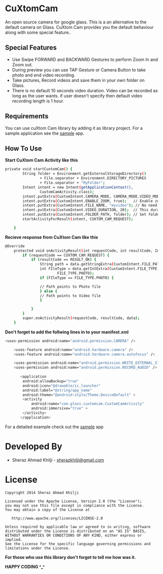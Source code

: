 CuXtomCam
=========

An open source camera for google glass. This is a an alternative to the default camera on Glass. CuXtom Cam provides you the default behaviour along with some special feature..

Special Features
--------------

* Use Swipe FORWARD and BACKWARD Gestures to perform Zoom In and Zoom out.
* During preview you can use TAP Gesture or Camera Button to take photo and end video recording.
* Take pictures, Record videos and save them in your own folder on Glass.
* There is no default 10 seconds video duration. Video can be recorded as long as the user wants. if user doesn't specify then default video recording length is 1 hour.

Requirements
--------------
You can use cuXtom Cam library by adding it as library project. For a sample application see the [sample] app.

How To Use
--------------


**Start CuXtom Cam Activity like this**
```sh
private void startCuxtomCam() {
		String folder = Environment.getExternalStorageDirectory()
				+ File.separator + Environment.DIRECTORY_PICTURES
				+ File.separator + "MyFolder";
		Intent intent = new Intent(getApplicationContext(),
				CuxtomCamActivity.class);
		intent.putExtra(CuxtomIntent.CAMERA_MODE, CAMERA_MODE.VIDEO_MODE);
		intent.putExtra(CuxtomIntent.ENABLE_ZOOM, true);   // Enable zoom Gesture
		intent.putExtra(CuxtomIntent.FILE_NAME, "myvideo"); // No need for extensions
		intent.putExtra(CuxtomIntent.VIDEO_DURATION, 20);  // This duration is in seconds. Skipping this will record video for 1 hour
		intent.putExtra(CuxtomIntent.FOLDER_PATH, folder); // Set folder to save image and video
		startActivityForResult(intent, CUXTOM_CAM_REQUEST);

	}

```


**Recieve response from CuXtom Cam like this**
```sh
@Override
	protected void onActivityResult(int requestCode, int resultCode, Intent data) {
		if (requestCode == CUXTOM_CAM_REQUEST) {
			if (resultCode == RESULT_OK) {
				String path = data.getStringExtra(CuxtomIntent.FILE_PATH);
				int FIleType = data.getIntExtra(CuxtomIntent.FILE_TYPE,
						FILE_TYPE.PHOTO);
				if (FIleType == FILE_TYPE.PHOTO) {

				// Path points to Photo file
				} else {
				// Path points to Video file
				}

			}
		}
		super.onActivityResult(requestCode, resultCode, data);
	}

```

**Don't forget to add the follwing lines in to your manifest.xml**
```sh
<uses-permission android:name="android.permission.CAMERA" />

    <uses-feature android:name="android.hardware.camera" />
    <uses-feature android:name="android.hardware.camera.autofocus" />

    <uses-permission android:name="android.permission.WRITE_EXTERNAL_STORAGE" />
    <uses-permission android:name="android.permission.RECORD_AUDIO" />
    
       <application
        android:allowBackup="true"
        android:icon="@drawable/ic_launcher"
        android:label="@string/app_name"
        android:theme="@android:style/Theme.DeviceDefault" >
        <activity
            android:name="com.glass.cuxtomcam.CuxtomCamActivity"
            android:immersive="true" >
        </activity>
       </application>

```

For a detailed example check out the [sample] app 

Developed By
============

* Sheraz Ahmad Khilji - <sherazkhilji@gmail.com>


License
=======

    Copyright 2014 Sheraz Ahmad Khilji

    Licensed under the Apache License, Version 2.0 (the "License");
    you may not use this file except in compliance with the License.
    You may obtain a copy of the License at

       http://www.apache.org/licenses/LICENSE-2.0

    Unless required by applicable law or agreed to in writing, software
    distributed under the License is distributed on an "AS IS" BASIS,
    WITHOUT WARRANTIES OR CONDITIONS OF ANY KIND, either express or implied.
    See the License for the specific language governing permissions and
    limitations under the License.


**For those who use this library don't forget to tell me how was it.**

**HAPPY CODING ^_^**

[sample]:https://github.com/krazykira/CuXtomCam-App

